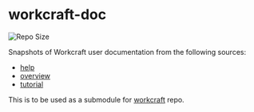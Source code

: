 # workcraft-doc

![Repo Size](https://reposs.herokuapp.com/?path=workcraft/workcraft-doc&color=lightgray)

Snapshots of Workcraft user documentation from the
following sources:
* [help](http://www.workcraft.org/help/)
* [overview](http://www.workcraft.org/overview/)
* [tutorial](http://www.workcraft.org/tutorial/)

This is to be used as a submodule for
[workcraft](https://github.com/workcraft/workcraft) repo.
